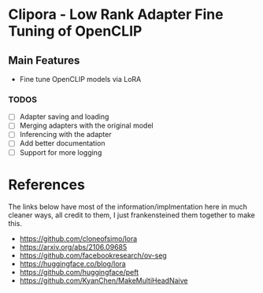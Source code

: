 # Clipora - Low Rank Adapter Fine Tuning of OpenCLIP

## Main Features

- Fine tune OpenCLIP models via LoRA

### TODOS

- [ ] Adapter saving and loading
- [ ] Merging adapters with the original model
- [ ] Inferencing with the adapter
- [ ] Add better documentation
- [ ] Support for more logging

# References

The links below have most of the information/implmentation here in much cleaner ways, all credit to them, I just frankensteined them together to make this.

- https://github.com/cloneofsimo/lora
- https://arxiv.org/abs/2106.09685
- https://github.com/facebookresearch/ov-seg
- https://huggingface.co/blog/lora
- https://github.com/huggingface/peft
- https://github.com/KyanChen/MakeMultiHeadNaive
